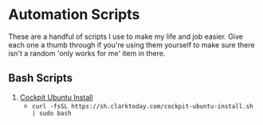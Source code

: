 # Automation Scripts
These are a handful of scripts I use to make my life and job easier. Give each one a thumb through if you're using them yourself to make sure there isn't a random 'only works for me' item in there.
## Bash Scripts
1. [Cockpit Ubuntu Install](/cockpit-ubuntu-install.sh)
   * `curl -fsSL https://sh.clarktoday.com/cockpit-ubuntu-install.sh | sudo bash`
